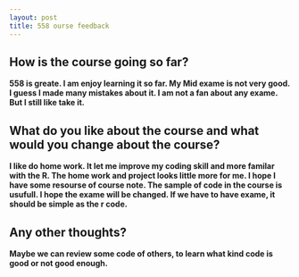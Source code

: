 ```yaml
---
layout: post  
title: 558 ourse feedback
---
```


## How is the course going so far?

**558 is greate. I am enjoy learning it so far. My Mid exame is not very good. I guess I made many mistakes about it. I am not a fan about any exame. But I still like take it.**

## What do you like about the course and what would you change about the course?
**I like do home work. It let me improve my coding skill and more familar with the R. The home work and project looks little more for me. I hope I have some resourse of course note. The sample of code in the course is usufull. I hope the exame will be changed. If we have to have exame, it should be simple as the r code.**

## Any other thoughts? 
**Maybe we can review some code of others, to learn what kind code is good or not good enough.**

